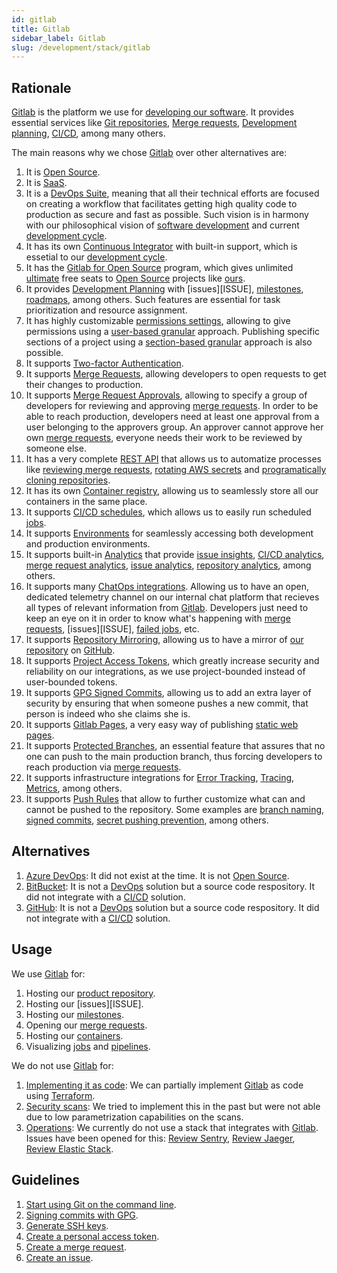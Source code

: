 ```yaml
---
id: gitlab
title: Gitlab
sidebar_label: Gitlab
slug: /development/stack/gitlab
---
```


## Rationale

[Gitlab][GITLAB]
is the platform we use for
[developing our software][PRODUCT].
It provides essential services like
[Git repositories](https://blog.axosoft.com/learning-git-repository/),
[Merge requests](https://docs.gitlab.com/ee/user/project/merge_requests/index.html),
[Development planning](https://docs.gitlab.com/ee/topics/plan_and_track.html),
[CI/CD][CICD],
among many others.

The main reasons why we chose
[Gitlab][GITLAB]
over other alternatives are:

1. It is [Open Source][OSS].
1. It is [SaaS](https://en.wikipedia.org/wiki/Software_as_a_service).
1. It is a [DevOps Suite](https://about.gitlab.com/blog/2017/10/04/devops-strategy/),
    meaning that all their technical efforts are focused on creating
    a workflow that facilitates getting high quality
    code to production as secure and fast as possible.
    Such vision is in harmony with our philosophical
    vision of
    [software development](https://en.wikipedia.org/wiki/Software_development)
    and current
    [development cycle](https://about.gitlab.com/stages-devops-lifecycle/).
1. It has its own
    [Continuous Integrator][CICD]
    with built-in support,
    which is essetial to our
    [development cycle](https://about.gitlab.com/stages-devops-lifecycle/).
1. It has the
    [Gitlab for Open Source](https://about.gitlab.com/solutions/open-source/)
    program,
    which gives unlimited
    [ultimate](https://about.gitlab.com/pricing/) free seats to
    [Open Source][OSS]
    projects like [ours][PRODUCT].
1. It provides
    [Development Planning](https://docs.gitlab.com/ee/topics/plan_and_track.html)
    with
    [issues][ISSUE],
    [milestones](https://gitlab.com/fluidattacks/product/-/milestones),
    [roadmaps](https://docs.gitlab.com/ee/user/group/roadmap/index.html),
    among others.
    Such features are essential for
    task prioritization and resource assignment.
1. It has highly customizable
    [permissions settings](https://docs.gitlab.com/ee/user/permissions.html),
    allowing to give permissions using a
    [user-based granular](https://docs.gitlab.com/ee/user/permissions.html#project-members-permissions)
    approach.
    Publishing specific sections
    of a project using a
    [section-based granular](https://docs.gitlab.com/ee/user/permissions.html#project-features-permissions)
    approach
    is also possible.
1. It supports
    [Two-factor Authentication](https://docs.gitlab.com/ee/user/profile/account/two_factor_authentication.html).
1. It supports
    [Merge Requests][MR],
    allowing developers to open requests
    to get their changes to production.
1. It supports
    [Merge Request Approvals](https://docs.gitlab.com/ee/user/project/merge_requests/approvals/),
    allowing to specify a group
    of developers for reviewing and approving
    [merge requests][MR].
    In order to be able to reach production,
    developers need at least one approval
    from a user belonging to the approvers group.
    An approver cannot approve her own
    [merge requests][MR],
    everyone needs their work to be reviewed by someone else.
1. It has a very complete
    [REST API](https://docs.gitlab.com/ee/api/)
    that allows us to automatize
    processes like
    [reviewing merge requests](https://gitlab.com/fluidattacks/product/-/tree/f153761ee61aad37b00212e134eb8ac689e1952e/reviews),
    [rotating AWS secrets](https://gitlab.com/fluidattacks/product/-/tree/f153761ee61aad37b00212e134eb8ac689e1952e/makes/utils/user-rotate-keys)
    and
    [programatically cloning repositories](https://gitlab.com/fluidattacks/product/-/blob/f153761ee61aad37b00212e134eb8ac689e1952e/makes/utils/git/template.sh#L35).
1. It has its own
    [Container registry](https://gitlab.com/fluidattacks/product/container_registry),
    allowing us to seamlessly store all our containers in the same place.
1. It supports
    [CI/CD schedules](https://gitlab.com/fluidattacks/product/-/pipeline_schedules),
    which allows us to easily run scheduled
    [jobs][JOBS].
1. It supports
    [Environments](https://gitlab.com/fluidattacks/product/-/environments)
    for seamlessly accessing both development and production environments.
1. It supports built-in
    [Analytics](https://gitlab.com/fluidattacks/product/-/value_stream_analytics)
    that provide
    [issue insights](https://gitlab.com/fluidattacks/product/insights/#/issues),
    [CI/CD analytics](https://docs.gitlab.com/ee/user/analytics/ci_cd_analytics.html),
    [merge request analytics](https://docs.gitlab.com/ee/user/analytics/merge_request_analytics.html),
    [issue analytics](https://gitlab.com/fluidattacks/product/-/analytics/issues_analytics),
    [repository analytics](https://gitlab.com/fluidattacks/product/-/graphs/master/charts),
    among others.
1. It supports many
    [ChatOps integrations](https://docs.gitlab.com/ee/user/project/integrations/overview.html).
    Allowing us to have an open,
    dedicated telemetry channel
    on our internal chat platform
    that recieves all types of relevant information
    from
    [Gitlab][GITLAB].
    Developers just need to keep an eye on it
    in order to know what's happening with
    [merge requests][MR],
    [issues][ISSUE],
    [failed jobs][JOBS],
    etc.
1. It supports
    [Repository Mirroring](https://docs.gitlab.com/ee/user/project/repository/repository_mirroring.html),
    allowing us to have a mirror
    of [our repository][PRODUCT]
    on [GitHub](https://github.com/fluidattacks/product).
1. It supports
    [Project Access Tokens](https://docs.gitlab.com/ee/user/project/settings/project_access_tokens.html),
    which greatly increase security and reliability on our integrations,
    as we use project-bounded instead of user-bounded tokens.
1. It supports
    [GPG Signed Commits](https://docs.gitlab.com/ee/user/project/repository/gpg_signed_commits/),
    allowing us to add an extra layer of security by ensuring that
    when someone pushes a new commit,
    that person is indeed who she claims she is.
1. It supports
    [Gitlab Pages](https://docs.gitlab.com/ee/user/project/pages/),
    a very easy way of publishing
    [static web pages](https://en.wikipedia.org/wiki/Static_web_page).
1. It supports
    [Protected Branches](https://docs.gitlab.com/ee/user/project/protected_branches.html),
    an essential feature that assures
    that no one can push
    to the main production branch,
    thus forcing developers
    to reach production via
    [merge requests][MR].
1. It supports infrastructure integrations for
    [Error Tracking](https://docs.gitlab.com/ee/operations/error_tracking.html),
    [Tracing](https://docs.gitlab.com/ee/operations/tracing.html),
    [Metrics](https://docs.gitlab.com/ee/user/project/integrations/prometheus_library/kubernetes.html),
    among others.
1. It supports
    [Push Rules][PUSH-RULES]
    that allow to further customize what can and cannot be pushed to the repository.
    Some examples are
    [branch naming][PUSH-RULES],
    [signed commits][PUSH-RULES],
    [secret pushing prevention](https://docs.gitlab.com/ee/push_rules/push_rules.html#prevent-pushing-secrets-to-the-repository),
    among others.

## Alternatives

1. [Azure DevOps](https://azure.microsoft.com/en-us/services/devops/):
    It did not exist at the time.
    It is not [Open Source][OSS].
1. [BitBucket](https://bitbucket.org/product/):
    It is not a [DevOps](https://aws.amazon.com/devops/what-is-devops/)
    solution but a source code respository.
    It did not integrate with a
    [CI/CD][CICD] solution.
1. [GitHub](https://github.com/about):
    It is not a [DevOps](https://aws.amazon.com/devops/what-is-devops/)
    solution but a source code respository.
    It did not integrate with a
    [CI/CD][CICD] solution.

## Usage

We use [Gitlab][GITLAB] for:

1. Hosting our
    [product repository][PRODUCT].
1. Hosting our
    [issues][ISSUE].
1. Hosting our
    [milestones](https://gitlab.com/fluidattacks/product/-/milestones).
1. Opening our
    [merge requests][MR].
1. Hosting our
    [containers](https://gitlab.com/fluidattacks/product/container_registry).
1. Visualizing
    [jobs][JOBS]
    and
    [pipelines](https://docs.gitlab.com/ee/ci/pipelines/).

We do not use [Gitlab][GITLAB] for:

1. [Implementing it as code](https://gitlab.com/fluidattacks/product/-/issues/468):
    We can partially implement
    [Gitlab][GITLAB] as code
    using [Terraform](/development/stack/terraform#usage).
1. [Security scans](https://docs.gitlab.com/ee/user/application_security/):
    We tried to implement this in the past
    but were not able due to
    low parametrization capabilities on the scans.
1. [Operations](https://docs.gitlab.com/ee/operations/):
    We currently do not use a stack that
    integrates with [Gitlab][GITLAB].
    Issues have been opened for this:
    [Review Sentry](https://gitlab.com/fluidattacks/product/-/issues/4729),
    [Review Jaeger](https://gitlab.com/fluidattacks/product/-/issues/4728),
    [Review Elastic Stack](https://gitlab.com/fluidattacks/product/-/issues/4727).

## Guidelines

1. [Start using Git on the command line](https://docs.gitlab.com/ee/gitlab-basics/start-using-git.html#start-using-git-on-the-command-line).
1. [Signing commits with GPG](https://docs.gitlab.com/ee/user/project/repository/gpg_signed_commits/).
1. [Generate SSH keys](https://docs.gitlab.com/ee/ssh/#generate-an-ssh-key-pair).
1. [Create a personal access token](https://docs.gitlab.com/ee/user/profile/personal_access_tokens.html#create-a-personal-access-token).
1. [Create a merge request](https://docs.gitlab.com/ee/user/project/merge_requests/creating_merge_requests.html).
1. [Create an issue](https://docs.gitlab.com/ee/user/project/issues/managing_issues.html#create-a-new-issue).

[GITLAB]: https://about.gitlab.com/
[PRODUCT]: https://gitlab.com/fluidattacks/product
[CICD]: /development/stack/gitlab-ci
[OSS]: https://opensource.com/resources/what-open-source
[ISSUES]: https://gitlab.com/fluidattacks/product/-/issues
[MR]: https://gitlab.com/fluidattacks/product/-/merge_requests
[JOBS]: https://docs.gitlab.com/ee/ci/jobs/
[PUSH-RULES]: https://docs.gitlab.com/ee/push_rules/push_rules.html

